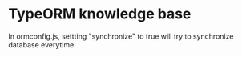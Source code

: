 # TypeORM knowledge base

In ormconfig.js, settting "synchronize" to true will try to synchronize database everytime.